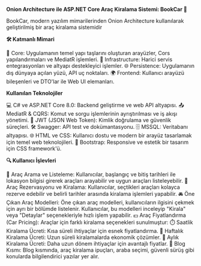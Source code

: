 
**Onion Architecture ile ASP.NET Core Araç Kiralama Sistemi: BookCar 🚗**

BookCar, modern yazılım mimarilerinden Onion Architecture kullanılarak geliştirilmiş bir araç kiralama sistemidir

**🛠️ Katmanlı Mimari**

🧩 Core: Uygulamanın temel yapı taşlarını oluşturan arayüzler, Cors yapılandırmaları ve MediatR işlemleri.
🔗 Infrastructure: Harici servis entegrasyonları ve altyapı destekleyici işlemler.
🌐 Persistence: Uygulamanın dış dünyaya açılan yüzü, API uç noktaları.
🌍 Frontend: Kullanıcı arayüzü bileşenleri ve DTO'lar ile Web UI elemanları.


**Kullanılan Teknolojiler**

💻 C# ve ASP.NET Core 8.0: Backend geliştirme ve web API altyapısı.
📤 MediatR & CQRS: Komut ve sorgu işlemlerinin ayrıştırılması ve iş akışı yönetimi.
🔐 JWT (JSON Web Token): Kimlik doğrulama ve güvenlik süreçleri.
🛠️ Swagger: API test ve dokümantasyonu.
🗄️ MSSQL: Veritabanı altyapısı.
🌐 HTML ve CSS: Kullanıcı dostu ve modern bir arayüz tasarlamak için temel web teknolojileri.
🎨 Bootstrap: Responsive ve estetik bir tasarım için CSS framework'ü.

**🔍 Kullanıcı İşlevleri**

📅 Araç Arama ve Listeleme: Kullanıcılar, başlangıç ve bitiş tarihleri ile lokasyon bilgisi girerek araçları arayabilir ve uygun araçları listeleyebilir.
🚗 Araç Rezervasyonu ve Kiralama: Kullanıcılar, seçtikleri araçları kolayca rezerve edebilir ve belirli tarihler arasında kiralama işlemleri yapabilir.
🚘 Öne Çıkan Araç Modelleri: Öne çıkan araç modelleri, kullanıcıların ilgisini çekmek için ayrı bir bölümde listelenir. Kullanıcılar, bu modelleri inceleyip "Kirala" veya "Detaylar" seçenekleriyle hızlı işlem yapabilir.
💵 Araç Fiyatlandırma (Car Pricing): Araçlar için farklı kiralama seçenekleri sunulmuştur:
⏱️ Saatlik Kiralama Ücreti: Kısa süreli ihtiyaçlar için esnek fiyatlandırma.
📆 Haftalık Kiralama Ücreti: Uzun süreli kiralamalarda ekonomik çözümler.
📅 Aylık Kiralama Ücreti: Daha uzun dönem ihtiyaçlar için avantajlı fiyatlar.
📖 Blog Kısmı: Blog kısmında, araç kiralama ipuçları, araba seçimi, güvenli sürüş gibi konularda bilgilendirici yazılar yer alır.
